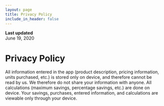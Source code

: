 ```yaml
---
layout: page
title: Privacy Policy
include_in_header: false
---
```


**Last updated**  
June 19, 2020

# Privacy Policy
All information entered in the app (product description, pricing information, units purchased, etc.) is stored only on device, and therefore cannot be read by us. We therefore do not share your information with anyone. All calculations (maximum savings, percentage savings, etc.) are done on device. Your savings, purchases, entered information, and calculations are viewable only through your device.

